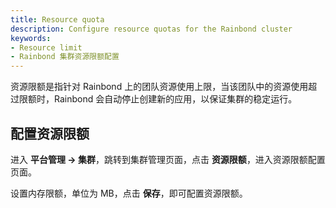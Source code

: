 ```yaml
---
title: Resource quota
description: Configure resource quotas for the Rainbond cluster
keywords:
- Resource limit
- Rainbond 集群资源限额配置
---
```


资源限额是指针对 Rainbond 上的团队资源使用上限，当该团队中的资源使用超过限额时，Rainbond 会自动停止创建新的应用，以保证集群的稳定运行。

## 配置资源限额

进入 **平台管理 -> 集群**，跳转到集群管理页面，点击 **资源限额**，进入资源限额配置页面。

设置内存限额，单位为 MB，点击 **保存**，即可配置资源限额。